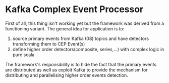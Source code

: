 # Kafka Complex Event Processor

First of all, this thing isn't working yet but the framework was derived from a functioning variant.
The general idea for application is to:

1) source primary events from Kafka (08) topics and have detectors transforming them to CEP Event(s)
2) define higher order detectors(composite, series,...) with complex logic in pure scala

The framework's responsibility is to hide the fact that the primary events are distributed as well as
exploit Kafka to provide the mechanism for distributing and parallelising higher order events detection.

